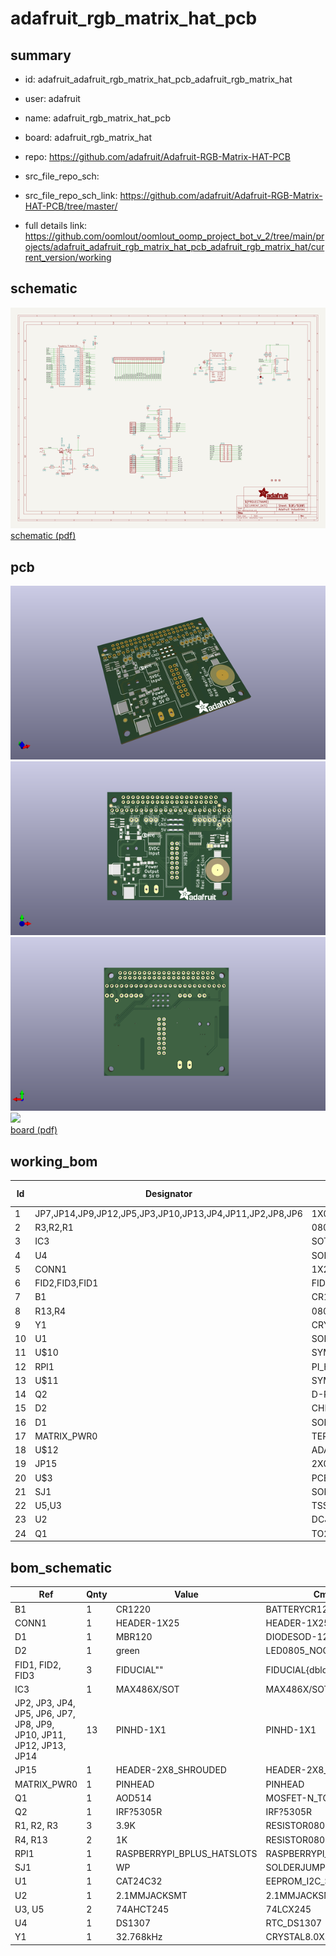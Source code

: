 # adafruit_rgb_matrix_hat_pcb
 
## summary 
* id: adafruit_adafruit_rgb_matrix_hat_pcb_adafruit_rgb_matrix_hat
* user: adafruit
* name: adafruit_rgb_matrix_hat_pcb
* board: adafruit_rgb_matrix_hat
* repo: https://github.com/adafruit/Adafruit-RGB-Matrix-HAT-PCB



* src_file_repo_sch: 
* src_file_repo_sch_link: https://github.com/adafruit/Adafruit-RGB-Matrix-HAT-PCB/tree/master/
* full details link: https://github.com/oomlout/oomlout_oomp_project_bot_v_2/tree/main/projects/adafruit_adafruit_rgb_matrix_hat_pcb_adafruit_rgb_matrix_hat/current_version/working  

## schematic  
![](working_schematic_600.png)  
[schematic (pdf)](working_schematic.pdf)  

## pcb  
![](working_3d_600.png) 
![](working_3d_front_600.png)  
![](working_3d_back_600.png)  
![](working_600.png)  
[board (pdf)](working.pdf)  

## working_bom
| Id | Designator | Footprint | Quantity | Designation | Supplier and ref |  | None | 
| --- | --- | --- | --- | --- | --- | --- | --- | 
| 1 | JP7,JP14,JP9,JP12,JP5,JP3,JP10,JP13,JP4,JP11,JP2,JP8,JP6 | 1X01 | 13 |  |  |  | [''] | 
| 2 | R3,R2,R1 | 0805-NO | 3 | 3.9K |  |  | [''] | 
| 3 | IC3 | SOT23-6 | 1 | MAX4866T |  |  | [''] | 
| 4 | U4 | SOIC8_150MIL | 1 | DS1307 |  |  | [''] | 
| 5 | CONN1 | 1X25_ROUND_70MIL | 1 | HEADER-1X25 |  |  | [''] | 
| 6 | FID2,FID3,FID1 | FIDUCIAL_1MM | 3 | FIDUCIAL" |  |  | [''] | 
| 7 | B1 | CR1220 | 1 | CR1220 |  |  | [''] | 
| 8 | R13,R4 | 0805-NO | 2 | 1K |  |  | [''] | 
| 9 | Y1 | CRYSTAL_8X3.8 | 1 | 32.768kHz |  |  | [''] | 
| 10 | U1 | SOIC8_150MIL | 1 | CAT24C32 |  |  | [''] | 
| 11 | U$10 | SYMBOL_PLUS | 1 |  |  |  | [''] | 
| 12 | RPI1 | PI_HAT_SLOTS | 1 | RASPBERRYPI_BPLUS_HATSLOTS |  |  | [''] | 
| 13 | U$11 | SYMBOL_MINUS | 1 |  |  |  | [''] | 
| 14 | Q2 | D-PAK_TO252AA | 1 | AOD417 |  |  | [''] | 
| 15 | D2 | CHIPLED_0805_NOOUTLINE | 1 | green |  |  | [''] | 
| 16 | D1 | SOD-123 | 1 | MBR120 |  |  | [''] | 
| 17 | MATRIX_PWR0 | TERMBLOCK508 | 1 | PINHEAD |  |  | [''] | 
| 18 | U$12 | ADAFRUIT_TEXT_20MM | 1 |  |  |  | [''] | 
| 19 | JP15 | 2X08_SHROUDED | 1 |  |  |  | [''] | 
| 20 | U$3 | PCBFEAT-REV-056 | 1 |  |  |  | [''] | 
| 21 | SJ1 | SOLDERJUMPER_CLOSEDWIRE | 1 | WP |  |  | [''] | 
| 22 | U5,U3 | TSSOP20 | 2 | 74AHCT245 |  |  | [''] | 
| 23 | U2 | DCJACK_2MM_SMT | 1 | 2.1MMJACKSMT |  |  | [''] | 
| 24 | Q1 | TO252 | 1 | AOD514 |  |  | [''] | 


## bom_schematic
| Ref | Qnty | Value | Cmp name | Footprint | Description | Vendor | DNP | 
| --- | --- | --- | --- | --- | --- | --- | --- | 
| B1 | 1 | CR1220 | BATTERYCR1220_SMT | working:CR1220 |  |  |  | 
| CONN1 | 1 | HEADER-1X25 | HEADER-1X25 | working:1X25_ROUND_70MIL |  |  |  | 
| D1 | 1 | MBR120 | DIODESOD-123 | working:SOD-123 |  |  |  | 
| D2 | 1 | green | LED0805_NOOUTLINE | working:CHIPLED_0805_NOOUTLINE |  |  |  | 
| FID1, FID2, FID3 | 3 | FIDUCIAL"" | FIDUCIAL{dblquote}{dblquote} | working:FIDUCIAL_1MM |  |  |  | 
| IC3 | 1 | MAX486X/SOT | MAX486X/SOT | working:SOT23-6 |  |  |  | 
| JP2, JP3, JP4, JP5, JP6, JP7, JP8, JP9, JP10, JP11, JP12, JP13, JP14 | 13 | PINHD-1X1 | PINHD-1X1 | working:1X01 |  |  |  | 
| JP15 | 1 | HEADER-2X8_SHROUDED | HEADER-2X8_SHROUDED | working:2X08_SHROUDED |  |  |  | 
| MATRIX_PWR0 | 1 | PINHEAD | PINHEAD | working:TERMBLOCK508 |  |  |  | 
| Q1 | 1 | AOD514 | MOSFET-N_TO252 | working:TO252 |  |  |  | 
| Q2 | 1 | IRF?5305R | IRF?5305R | working:D-PAK_TO252AA |  |  |  | 
| R1, R2, R3 | 3 | 3.9K | RESISTOR0805_NOOUTLINE | working:0805-NO |  |  |  | 
| R4, R13 | 2 | 1K | RESISTOR0805_NOOUTLINE | working:0805-NO |  |  |  | 
| RPI1 | 1 | RASPBERRYPI_BPLUS_HATSLOTS | RASPBERRYPI_BPLUS_HATSLOTS | working:PI_HAT_SLOTS |  |  |  | 
| SJ1 | 1 | WP | SOLDERJUMPER_CLOSED | working:SOLDERJUMPER_CLOSEDWIRE |  |  |  | 
| U1 | 1 | CAT24C32 | EEPROM_I2C_SOIC8_GENERIC | working:SOIC8_150MIL |  |  |  | 
| U2 | 1 | 2.1MMJACKSMT | 2.1MMJACKSMT | working:DCJACK_2MM_SMT |  |  |  | 
| U3, U5 | 2 | 74AHCT245 | 74LCX245 | working:TSSOP20 |  |  |  | 
| U4 | 1 | DS1307 | RTC_DS1307 | working:SOIC8_150MIL |  |  |  | 
| Y1 | 1 | 32.768kHz | CRYSTAL8.0X3.8 | working:CRYSTAL_8X3.8 |  |  |  | 



